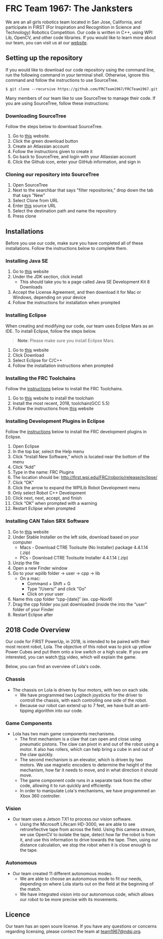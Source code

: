 # FRC Team 1967: The Janksters

We are an all girls robotics team located in San Jose, California, and participate in FIRST (For Inspiration and Recognition in Science and Technology) Robotics Competition. Our code is written in C++, using WPI Lib, OpenCV, and other code libraries. If you would like to learn more about our team, you can visit us at our [website](http://team1967.ndsj.org).

## Setting up the repository

If you would like to download our code repository using the command line, run the following command in your terminal shell. Otherwise, ignore this command and follow the instructions to use SourceTree.

    $ git clone --recursive https://github.com/FRCTeam1967/FRCTeam1967.git

Many members of our team like to use SourceTree to manage their code. If you are using SourceTree, follow these instructions:

### Downloading SourceTree

Follow the steps below to download SourceTree.

1. Go to [this](https://www.sourcetreeapp.com/) website.
2. Click the green download button
3. Create an Atlassian account
4. Follow the instructions given to create it
5. Go back to SourceTree, and login with your Atlassian account
6. Click the Github icon, enter your GitHub information, and sign in

### Cloning our repository into SourceTree

1. Open SourceTree
2. Next to the searchbar that says "filter repositories," drop down the tab that says "New"
3. Select Clone from URL
4. Enter [this](https://github.com/FRCTeam1967/FRCTeam1967.git) source URL
5. Select the destination path and name the repository
6. Press clone

## Installations

Before you use our code, make sure you have completed all of these installations. Follow the instructions below to complete them.

### Installing Java SE

1. Go to [this](https://www.oracle.com/technetwork/java/javase/downloads/jdk8-downloads-2133151.html) website
2. Under the JDK section, click install
    * This should take you to a page called Java SE Development Kit 8 Downloads
3. Accept the License Agreement, and then download it for Mac or Windows, depending on your device
4. Follow the instructions for installation when prompted

### Installing Eclipse

When creating and modifying our code, our team uses Eclipse Mars as an IDE. To install Eclipse, follow the steps below.
> **Note**: Please make sure you install Eclipse Mars.

1. Go to [this](https://eclipse.org/mars/) website
2. Click Download
3. Select Eclipse for C/C++
4. Follow the installation instructions when prompted

### Installing the FRC Toolchains

Follow the [instructions](https://wpilib.screenstepslive.com/s/4485/m/13810/l/145002-installing-eclipse-c-java#installing_the_c_toolchains_c_teams_only) below to install the FRC Toolchains. 

1. Go to [this](http://first.wpi.edu/FRC/roborio/toolchains/) website to install the toolchain
2. Install the most recent, 2018, toolchain(GCC 5.5)
3. Follow the instructions from [this](https://wpilib.screenstepslive.com/s/4485/m/13810/l/145002-installing-eclipse-c-java#installing_the_c_toolchains_c_teams_only) website

### Installing Development Plugins in Eclipse

Follow the [instructions](https://wpilib.screenstepslive.com/s/4485/m/13810/l/145002-installing-eclipse-c-java#Installing-the-development-plugins---Option-1:-Onl) below to install the FRC development plugins in Eclipse.

1. Open Eclipse
2. In the top bar, select the Help menu
3. Click “Install New Software,” which is located near the bottom of the menu
4. Click “Add”
5. Type in the name: FRC Plugins
6. The location should be: http://first.wpi.edu/FRC/roborio/release/eclipse/ 
7. Click “OK”
8. Click the arrow to expand the WPILib Robot Development menu
9. Only select Robot C++ Development
10. Click next, next, accept, and finish
11. Click “OK” when prompted with a warning
12. Restart Eclipse when prompted

### Installing CAN Talon SRX Software

1. Go to [this](http://www.ctr-electronics.com/control-system/hro.html#product_tabs_technical_resources) website
2. Under Stable Installer on the left side, download based on your computer
    * Macs - Download CTRE Toolsuite (No Installer) package 4.4.1.14 (.zip)
    * PCs - Download CTRE Toolsuite Installer 4.4.1.14 (.zip)
3. Unzip the file
4. Open a new Finder window
5. Go to your wpilib folder -> user -> cpp -> lib
    * On a mac: 
        * Command + Shift + G
        * Type “/Users/” and click “Go”
        * Click on your user
6. Name this cpp folder “cpp-[date]” (ex. cpp-Nov9)
7. Drag the cpp folder you just downloaded (inside the into the “user” folder of your Finder
8. Restart Eclipse after

## 2018 Code Overview

Our code for FIRST PowerUp, in 2018, is intended to be paired with their most recent robot, Lola. The objective of this robot was to pick up yellow Power Cubes and put them onto a low switch or a high scale. If you are interested, you can watch [this](https://www.youtube.com/watch?v=HZbdwYiCY74) video, which will explain the game.

Below, you can find an overview of Lola's code.

### Chassis

* The chassis on Lola is driven by four motors, with two on each side.
    * We have programmed two Logitech joysticks for the driver to controll the chassis, with each controlling one side of the robot.
    * Because our robot can extend up to 7 feet, we have built an anti-tipping algorithm into our code. 

### Game Components

* Lola has two main game components mechanisms.
    * The first mechanism is a claw that can open and close using pneumatic pistons. The claw can pivot in and out of the robot using a motor. It also has rollers, which can help bring a cube in and out of the claw quickly. 
    * The second mechanism is an elevator, which is driven by two motors. We use magnetic encoders to determine the height of the mechanism, how far it needs to move, and in what direction it should move. 
    * The game component code runs in a separate task from the other code, allowing it to run quickly and efficiently.
    * In order to manipulate Lola's mechanisms, we have programmed an Xbox 360 controller.

### Vision

* Our team uses a Jetson TX1 to process our vision software. 
    * Using the Microsoft Lifecam HD-3000, we are able to see retroreflective tape from across the field. Using this camera stream, we use OpenCV to isolate the tape, detect how far the robot is from it, and use this information to drive towards the tape. Then, using our distance calculation, we stop the robot when it is close enough to the tape.

### Autonomous

* Our team created 11 different autonomous modes. 
    * We are able to choose an autonomous mode to fit our needs, depending on where Lola starts out on the field at the beginning of the match.
    * We have integrated vision into our autonomous code, which allows our robot to be more precise with its movements.

## Licence

Our team has an open soure license. If you have any questions or concerns regarding licensing, please contect the team at team1967@ndsj.org.

